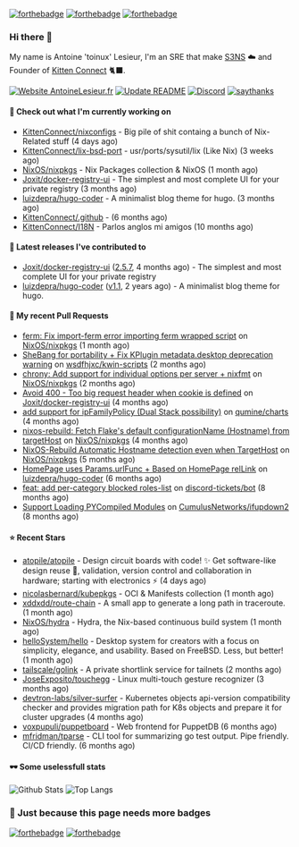 [![forthebadge](https://forthebadge.com/images/badges/powered-by-energy-drinks.svg)](https://forthebadge.com)
[![forthebadge](https://forthebadge.com/images/badges/works-on-my-machine.svg)](https://forthebadge.com)
[![forthebadge](https://forthebadge.com/images/badges/certified-snoop-lion.svg)](https://forthebadge.com)

### Hi there 👋

My name is Antoine 'toinux' Lesieur, I'm an SRE that make [S3NS](https://s3ns.io) ☁️ and Founder of [Kitten Connect](https://kittenconnect.net/) 🐈‍⬛.

[![Website AntoineLesieur.fr](https://img.shields.io/website-up-down-green-red/http/antoinelesieur.fr.svg)](http://antoinelesieur.fr/)
[![Update README](https://github.com/itzwam/itzwam/actions/workflows/update.yaml/badge.svg)](https://github.com/itzwam/itzwam/actions/workflows/update.yaml)
[![Discord](https://badgen.net/badge/icon/discord?icon=discord&label)](https://discord.gg/X4BtdBMnvu)
[![saythanks](https://img.shields.io/badge/say-thanks-ff69b4.svg)](https://saythanks.io/to/itzwam)

#### 👷 Check out what I'm currently working on

- [KittenConnect/nixconfigs](https://github.com/KittenConnect/nixconfigs) - Big pile of shit containg a bunch of Nix-Related stuff (4 days ago)
- [KittenConnect/lix-bsd-port](https://github.com/KittenConnect/lix-bsd-port) - usr/ports/sysutil/lix (Like Nix) (3 weeks ago)
- [NixOS/nixpkgs](https://github.com/NixOS/nixpkgs) - Nix Packages collection &amp; NixOS (1 month ago)
- [Joxit/docker-registry-ui](https://github.com/Joxit/docker-registry-ui) - The simplest and most complete UI for your private registry (3 months ago)
- [luizdepra/hugo-coder](https://github.com/luizdepra/hugo-coder) - A minimalist blog theme for hugo. (3 months ago)
- [KittenConnect/.github](https://github.com/KittenConnect/.github) -  (6 months ago)
- [KittenConnect/I18N](https://github.com/KittenConnect/I18N) - Parlos anglos mi amigos (10 months ago)

#### 🔭 Latest releases I've contributed to

- [Joxit/docker-registry-ui](https://github.com/Joxit/docker-registry-ui) ([2.5.7](https://github.com/Joxit/docker-registry-ui/releases/tag/2.5.7), 4 months ago) - The simplest and most complete UI for your private registry
- [luizdepra/hugo-coder](https://github.com/luizdepra/hugo-coder) ([v1.1](https://github.com/luizdepra/hugo-coder/releases/tag/v1.1), 2 years ago) - A minimalist blog theme for hugo.

#### 🔨 My recent Pull Requests

- [ferm: Fix import-ferm error importing ferm wrapped script](https://github.com/NixOS/nixpkgs/pull/310626) on [NixOS/nixpkgs](https://github.com/NixOS/nixpkgs) (1 month ago)
- [SheBang for portability &#43; Fix KPlugin metadata.desktop deprecation warning](https://github.com/wsdfhjxc/kwin-scripts/pull/14) on [wsdfhjxc/kwin-scripts](https://github.com/wsdfhjxc/kwin-scripts) (2 months ago)
- [chrony: Add support for individual options per server &#43; nixfmt](https://github.com/NixOS/nixpkgs/pull/299763) on [NixOS/nixpkgs](https://github.com/NixOS/nixpkgs) (2 months ago)
- [Avoid 400 - Too big request header when cookie is defined](https://github.com/Joxit/docker-registry-ui/pull/356) on [Joxit/docker-registry-ui](https://github.com/Joxit/docker-registry-ui) (4 months ago)
- [add support for ipFamilyPolicy (Dual Stack possibility)](https://github.com/qumine/charts/pull/12) on [qumine/charts](https://github.com/qumine/charts) (4 months ago)
- [nixos-rebuild: Fetch Flake&#39;s default configurationName (Hostname) from targetHost](https://github.com/NixOS/nixpkgs/pull/283634) on [NixOS/nixpkgs](https://github.com/NixOS/nixpkgs) (4 months ago)
- [NixOS-Rebuild Automatic Hostname detection even when TargetHost](https://github.com/NixOS/nixpkgs/pull/281912) on [NixOS/nixpkgs](https://github.com/NixOS/nixpkgs) (5 months ago)
- [HomePage uses Params.urlFunc &#43; Based on HomePage relLink](https://github.com/luizdepra/hugo-coder/pull/872) on [luizdepra/hugo-coder](https://github.com/luizdepra/hugo-coder) (6 months ago)
- [feat: add per-category blocked roles-list](https://github.com/discord-tickets/bot/pull/495) on [discord-tickets/bot](https://github.com/discord-tickets/bot) (8 months ago)
- [Support Loading PYCompiled Modules](https://github.com/CumulusNetworks/ifupdown2/pull/280) on [CumulusNetworks/ifupdown2](https://github.com/CumulusNetworks/ifupdown2) (8 months ago)

#### ⭐ Recent Stars

- [atopile/atopile](https://github.com/atopile/atopile) - Design circuit boards with code! ✨ Get software-like design reuse 🚀, validation, version control and collaboration in hardware; starting with electronics ⚡️ (4 days ago)
- [nicolasbernard/kubepkgs](https://github.com/nicolasbernard/kubepkgs) - OCI &amp; Manifests collection (1 month ago)
- [xddxdd/route-chain](https://github.com/xddxdd/route-chain) - A small app to generate a long path in traceroute. (1 month ago)
- [NixOS/hydra](https://github.com/NixOS/hydra) - Hydra, the Nix-based continuous build system (1 month ago)
- [helloSystem/hello](https://github.com/helloSystem/hello) - Desktop system for creators with a focus on simplicity, elegance, and usability. Based on FreeBSD. Less, but better! (1 month ago)
- [tailscale/golink](https://github.com/tailscale/golink) - A private shortlink service for tailnets (2 months ago)
- [JoseExposito/touchegg](https://github.com/JoseExposito/touchegg) - Linux multi-touch gesture recognizer (3 months ago)
- [devtron-labs/silver-surfer](https://github.com/devtron-labs/silver-surfer) - Kubernetes objects api-version compatibility checker and provides migration path for K8s objects and prepare it for cluster upgrades (4 months ago)
- [voxpupuli/puppetboard](https://github.com/voxpupuli/puppetboard) - Web frontend for PuppetDB (6 months ago)
- [mfridman/tparse](https://github.com/mfridman/tparse) - CLI tool for summarizing go test output. Pipe friendly. CI/CD friendly. (6 months ago)

#### 🕶️ Some uselessfull stats

![Github Stats](https://github-readme-stats.vercel.app/api?username=itzwam&show_icons=true&count_private=true)
![Top Langs](https://github-readme-stats.vercel.app/api/top-langs/?username=itzwam&langs_count=4&layout=compact)

### 🎨 Just because this page needs more badges

[![forthebadge](https://forthebadge.com/images/badges/designed-in-ms-paint.svg)](https://forthebadge.com)
[![forthebadge](https://forthebadge.com/images/badges/makes-people-smile.svg)](https://forthebadge.com)